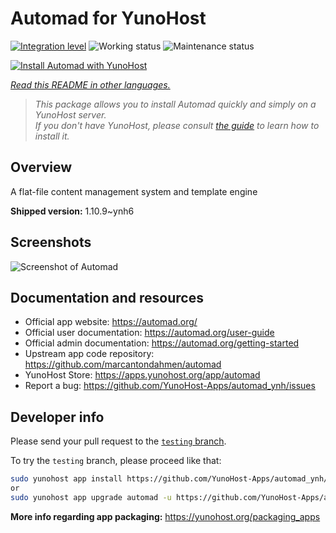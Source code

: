 <!--
N.B.: This README was automatically generated by <https://github.com/YunoHost/apps/tree/master/tools/readme_generator>
It shall NOT be edited by hand.
-->

# Automad for YunoHost

[![Integration level](https://dash.yunohost.org/integration/automad.svg)](https://ci-apps.yunohost.org/ci/apps/automad/) ![Working status](https://ci-apps.yunohost.org/ci/badges/automad.status.svg) ![Maintenance status](https://ci-apps.yunohost.org/ci/badges/automad.maintain.svg)

[![Install Automad with YunoHost](https://install-app.yunohost.org/install-with-yunohost.svg)](https://install-app.yunohost.org/?app=automad)

*[Read this README in other languages.](./ALL_README.md)*

> *This package allows you to install Automad quickly and simply on a YunoHost server.*  
> *If you don't have YunoHost, please consult [the guide](https://yunohost.org/install) to learn how to install it.*

## Overview

A flat-file content management system and template engine

**Shipped version:** 1.10.9~ynh6

## Screenshots

![Screenshot of Automad](./doc/screenshots/readme.png)

## Documentation and resources

- Official app website: <https://automad.org/>
- Official user documentation: <https://automad.org/user-guide>
- Official admin documentation: <https://automad.org/getting-started>
- Upstream app code repository: <https://github.com/marcantondahmen/automad>
- YunoHost Store: <https://apps.yunohost.org/app/automad>
- Report a bug: <https://github.com/YunoHost-Apps/automad_ynh/issues>

## Developer info

Please send your pull request to the [`testing` branch](https://github.com/YunoHost-Apps/automad_ynh/tree/testing).

To try the `testing` branch, please proceed like that:

```bash
sudo yunohost app install https://github.com/YunoHost-Apps/automad_ynh/tree/testing --debug
or
sudo yunohost app upgrade automad -u https://github.com/YunoHost-Apps/automad_ynh/tree/testing --debug
```

**More info regarding app packaging:** <https://yunohost.org/packaging_apps>
